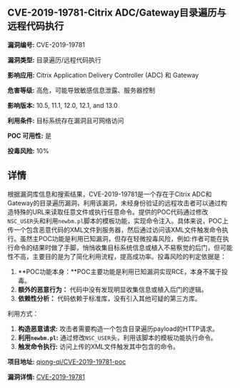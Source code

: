 ## CVE-2019-19781-Citrix ADC/Gateway目录遍历与远程代码执行

**漏洞编号:** CVE-2019-19781

**漏洞类型:** 目录遍历/远程代码执行

**影响应用:** Citrix Application Delivery Controller (ADC) 和 Gateway

**危害等级:** 高危，可能导致敏感信息泄露、服务器控制

**影响版本:** 10.5, 11.1, 12.0, 12.1, and 13.0

**利用条件:** 目标系统存在漏洞且可网络访问

**POC 可用性:** 是

**投毒风险:** 10%

## 详情

根据漏洞库信息和搜索结果，CVE-2019-19781是一个存在于Citrix ADC和Gateway的目录遍历漏洞，利用该漏洞，未经身份验证的远程攻击者可以通过构造特殊的URL来读取任意文件或执行任意命令。提供的POC代码通过修改`NSC_USER`头和利用`newbm.pl`脚本的模板功能，实现命令注入。具体来说，POC上传一个包含恶意代码的XML文件到服务器，然后通过访问该XML文件触发命令执行。虽然主POC功能是利用已知漏洞，但存在轻微投毒风险，例如:作者可能在执行命令的结果时做了手脚，悄悄收集目标系统信息或植入不易察觉的后门，但可能性不高，主要目的是为了简化利用流程，提高成功率。投毒风险的判定依据是：

1.  **POC功能本身：**POC主要功能是利用已知漏洞实现RCE，本身不属于投毒。
2.  **额外的恶意行为：** 代码中没有发现明显收集信息或植入后门的逻辑。
3.  **依赖性分析：** 代码依赖于标准库，没有引入其他可疑的第三方库。

利用方式：

1.  **构造恶意请求:** 攻击者需要构造一个包含目录遍历payload的HTTP请求。
2.  **利用`newbm.pl`:** 通过修改`NSC_USER`头，利用该脚本的模板功能执行命令。
3.  **触发命令执行:** 访问上传的XML文件触发其中包含的命令。

**项目地址:** [qiong-qi/CVE-2019-19781-poc](https://github.com/qiong-qi/CVE-2019-19781-poc)

**漏洞详情:** [CVE-2019-19781](https://nvd.nist.gov/vuln/detail/CVE-2019-19781)